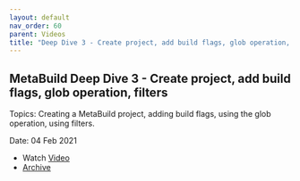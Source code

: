 ```yaml
---
layout: default
nav_order: 60
parent: Videos
title: "Deep Dive 3 - Create project, add build flags, glob operation, filters"
---
```


## MetaBuild Deep Dive 3 - Create project, add build flags, glob operation, filters

Topics: Creating a MetaBuild project, adding build flags, using the glob operation, using filters.

Date: 04 Feb 2021 

* Watch [Video](https://bluejeans.com/s/TGw@EacjwCP)
* [Archive](https://artifactory.corp.adobe.com/artifactory/generic-metabuild-files-dev/documentation/learning/05_MetaBuild_Deep_Dive_03_02-04-2021/Ch1_Full_2021-02-04T11_02.mp4)
